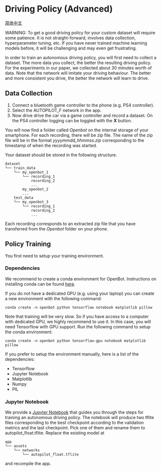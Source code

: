 
# Driving Policy (Advanced)

[简体中文](./README_CN.md)

WARNING: To get a good driving policy for your custom dataset will require some patience. It is not straight-forward, involves data collection, hyperparameter tuning, etc. If you have never trained machine learning models before, it will be challenging and may even get frustrating. 

In order to train an autonomous driving policy, you will first need to collect a dataset. The more data you collect, the better the resulting driving policy. For the experiments in our paper, we collected about 30 minutes worth of data. Note that the network will imitate your driving behaviour. The better and more consistent you drive, the better the network will learn to drive. 

## Data Collection
1. Connect a bluetooth game controller to the phone (e.g. PS4 controller). 
2. Select the AUTOPILOT_F network in the app.
3. Now drive drive the car via a game controller and record a dataset. On the PS4 controller logging can be toggled with the **X** button.

You will now find a folder called *Openbot* on the internal storage of your smartphone. For each recording, there will be zip file. The name of the zip file will be in the format *yyyymmdd_hhmmss.zip* corresponding to the timestamp of when the recording was started. 

Your dataset should be stored in the following structure.
```
dataset
└── train_data
	└── my_openbot_1
		└── recording_1
		    recording_2
		    ...
	    my_openbot_2
	    ...
	test_data
	└── my_openbot_3
		└── recording_1
		    recording_2
		    ...
```

Each recording corresponds to an extracted zip file that you have transferred from the *Openbot* folder on your phone.

## Policy Training
You first need to setup your training environment. 

### Dependencies
We recommend to create a conda environment for OpenBot. Instructions on installing conda can be found [here](https://docs.conda.io/projects/conda/en/latest/user-guide/install/).


If you do not have a dedicated GPU (e.g. using your laptop) you can create a new environment with the following command:
```
conda create -n openbot python tensorflow notebook matplotlib pillow
```
Note that training will be very slow. So if you have access to a computer with dedicated GPU, we highly recommend to use it. In this case, you will need Tensorflow with GPU support. Run the following command to setup the conda environment:
```
conda create -n openbot python tensorflow-gpu notebook matplotlib pillow
```

If you prefer to setup the environment manually, here is a list of the dependencies:
- Tensorflow
- Jupyter Notebook
- Matplotlib
- Numpy
- PIL

### Jupyter Notebook
We provide a [Jupyter Notebook](policy_learning.ipynb) that guides you through the steps for training an autonomous driving policy. The notebook will produce two tflite files corresponding to the best checkpoint according to the validation metrics and the last checkpoint. Pick one of them and rename them to autopilot_float.tflite. Replace the existing model at
```
app
└── assets
	└── networks
		└── autopilot_float.tflite
```
and recompile the app. 
